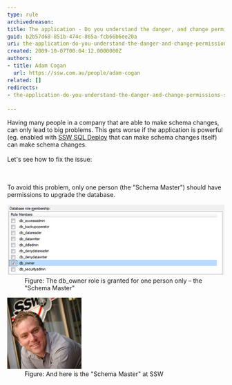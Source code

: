 ```yaml
---
type: rule
archivedreason: 
title: The application - Do you understand the danger, and change permissions so "Schema Changes" can only be done by the "Schema Master"?
guid: b2b57d68-851b-474c-865a-fcb66b6ee20a
uri: the-application-do-you-understand-the-danger-and-change-permissions-so-schema-changes-can-only-be-done-by-the-schema-master
created: 2009-10-07T00:04:12.0000000Z
authors:
- title: Adam Cogan
  url: https://ssw.com.au/people/adam-cogan
related: []
redirects:
- the-application-do-you-understand-the-danger-and-change-permissions-so-＂schema-changes＂-can-only-be-done-by-the-＂schema-master＂

---
```



Having many people in a company that are able to make schema changes, can only lead to big problems. This gets worse if the application is powerful (eg. enabled with <a href="http://www.ssw.com.au/SSW/SQLDeploy/">SSW SQL Deploy</a> that can make schema changes itself) can make schema changes. <br>
<br>
Let's see how to fix the issue: 

<br><excerpt class='endintro'></excerpt><br>
To avoid this problem, only one person (the "Schema Master") should have permissions to upgrade the database.
<dl>
    <dt><img alt="" src="FullPermission.jpg" /> </dt>
    <dd>Figure: The db_owner role is granted for one person only – the "Schema Master" </dd>
</dl>
<dl class="image">
    <dt><img alt="" src="Adam.jpg" /> </dt>
    <dd>Figure: And here is the "Schema Master" at SSW </dd>
</dl>



